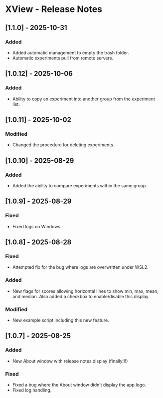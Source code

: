 # XView - Release Notes
## [1.1.0] - 2025-10-31
### Added
- Added automatic management to empty the trash folder.
- Automatic experiments pull from remote servers.

## [1.0.12] - 2025-10-06
### Added
- Ability to copy an experiment into another group from the experiment list.

## [1.0.11] - 2025-10-02
### Modified
- Changed the procedure for deleting experiments.

## [1.0.10] - 2025-08-29
### Added
- Added the ability to compare experiments within the same group.

## [1.0.9] - 2025-08-29
### Fixed
- Fixed logs on Windows.

## [1.0.8] - 2025-08-28
### Fixed
- Attempted fix for the bug where logs are overwritten under WSL2.

### Added
- New flags for scores allowing horizontal lines to show min, max, mean, and median. Also added a checkbox to enable/disable this display.

### Modified
- New example script including this new feature.

## [1.0.7] - 2025-08-25
### Added
- New About window with release notes display (finally!!!)

### Fixed
- Fixed a bug where the About window didn’t display the app logo.
- Fixed log handling.


